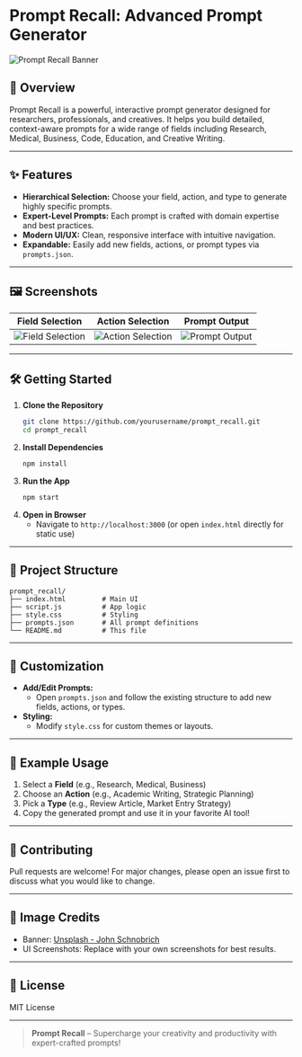 
# Prompt Recall: Advanced Prompt Generator

![Prompt Recall Banner](https://images.unsplash.com/photo-1506744038136-46273834b3fb?auto=format&fit=crop&w=1200&q=80)

## 🚀 Overview
Prompt Recall is a powerful, interactive prompt generator designed for researchers, professionals, and creatives. It helps you build detailed, context-aware prompts for a wide range of fields including Research, Medical, Business, Code, Education, and Creative Writing.

---

## ✨ Features
- **Hierarchical Selection:** Choose your field, action, and type to generate highly specific prompts.
- **Expert-Level Prompts:** Each prompt is crafted with domain expertise and best practices.
- **Modern UI/UX:** Clean, responsive interface with intuitive navigation.
- **Expandable:** Easily add new fields, actions, or prompt types via `prompts.json`.

---

## 🖼️ Screenshots

| Field Selection | Action Selection | Prompt Output |
|:--------------:|:---------------:|:------------:|
| ![Field Selection](https://user-images.githubusercontent.com/placeholder/field-selection.png) | ![Action Selection](https://user-images.githubusercontent.com/placeholder/action-selection.png) | ![Prompt Output](https://user-images.githubusercontent.com/placeholder/prompt-output.png) |

---

## 🛠️ Getting Started

1. **Clone the Repository**
   ```sh
   git clone https://github.com/yourusername/prompt_recall.git
   cd prompt_recall
   ```
2. **Install Dependencies**
   ```sh
   npm install
   ```
3. **Run the App**
   ```sh
   npm start
   ```
4. **Open in Browser**
   - Navigate to `http://localhost:3000` (or open `index.html` directly for static use)

---

## 🧩 Project Structure
```
prompt_recall/
├── index.html         # Main UI
├── script.js          # App logic
├── style.css          # Styling
├── prompts.json       # All prompt definitions
└── README.md          # This file
```

---

## 📝 Customization
- **Add/Edit Prompts:**
  - Open `prompts.json` and follow the existing structure to add new fields, actions, or types.
- **Styling:**
  - Modify `style.css` for custom themes or layouts.

---

## 🌈 Example Usage
1. Select a **Field** (e.g., Research, Medical, Business)
2. Choose an **Action** (e.g., Academic Writing, Strategic Planning)
3. Pick a **Type** (e.g., Review Article, Market Entry Strategy)
4. Copy the generated prompt and use it in your favorite AI tool!

---

## 🤝 Contributing
Pull requests are welcome! For major changes, please open an issue first to discuss what you would like to change.

---

## 📸 Image Credits
- Banner: [Unsplash - John Schnobrich](https://unsplash.com/photos/1506744038136-46273834b3fb)
- UI Screenshots: Replace with your own screenshots for best results.

---

## 📄 License
MIT License

---

> **Prompt Recall** – Supercharge your creativity and productivity with expert-crafted prompts!
